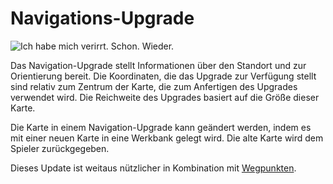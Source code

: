 # Navigations-Upgrade

![Ich habe mich verirrt. Schon. Wieder.](oredict:opencomputers:navigationUpgrade)

Das Navigation-Upgrade stellt Informationen über den Standort und zur Orientierung bereit. Die Koordinaten, die das Upgrade zur Verfügung stellt sind relativ zum Zentrum der Karte, die zum Anfertigen des Upgrades verwendet wird. Die Reichweite des Upgrades basiert auf die Größe dieser Karte.

Die Karte in einem Navigation-Upgrade kann geändert werden, indem es mit einer neuen Karte in eine Werkbank gelegt wird. Die alte Karte wird dem Spieler zurückgegeben.

Dieses Update ist weitaus nützlicher in Kombination mit [Wegpunkten](../block/waypoint.md).

